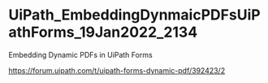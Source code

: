 # UiPath_EmbeddingDynmaicPDFsUiPathForms_19Jan2022_2134
Embedding Dynamic PDFs in UiPath Forms

https://forum.uipath.com/t/uipath-forms-dynamic-pdf/392423/2
